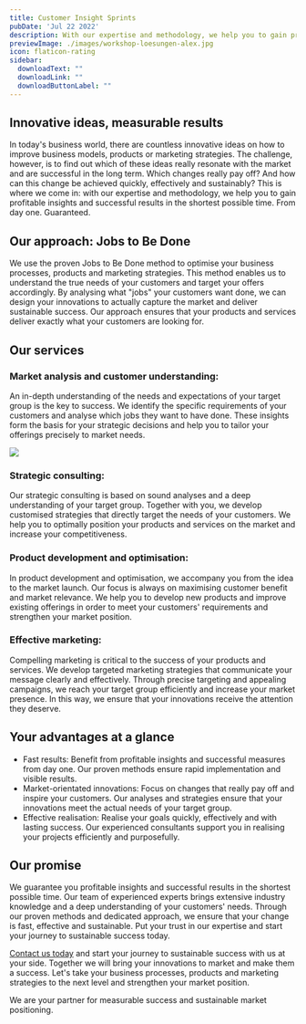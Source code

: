 ```yaml
---
title: Customer Insight Sprints
pubDate: 'Jul 22 2022'
description: With our expertise and methodology, we help you to gain profitable insights and successful results in the shortest possible time. From day one.
previewImage: ./images/workshop-loesungen-alex.jpg
icon: flaticon-rating
sidebar:
  downloadText: ""
  downloadLink: ""
  downloadButtonLabel: ""
---
```


## Innovative ideas, measurable results

In today's business world, there are countless innovative ideas on how to improve business models, products or marketing strategies. The challenge, however, is to find out which of these ideas really resonate with the market and are successful in the long term. Which changes really pay off? And how can this change be achieved quickly, effectively and sustainably? This is where we come in: with our expertise and methodology, we help you to gain profitable insights and successful results in the shortest possible time. From day one. Guaranteed.

## Our approach: Jobs to Be Done

We use the proven Jobs to Be Done method to optimise your business processes, products and marketing strategies. This method enables us to understand the true needs of your customers and target your offers accordingly. By analysing what "jobs" your customers want done, we can design your innovations to actually capture the market and deliver sustainable success. Our approach ensures that your products and services deliver exactly what your customers are looking for.

## Our services

### Market analysis and customer understanding:

An in-depth understanding of the needs and expectations of your target group is the key to success. We identify the specific requirements of your customers and analyse which jobs they want to have done. These insights form the basis for your strategic decisions and help you to tailor your offerings precisely to market needs.

![](https://utxo.solutions/wp-content/uploads/2023/12/JTBD_BM_Dev_UTXO.jpg)

### Strategic consulting:

Our strategic consulting is based on sound analyses and a deep understanding of your target group. Together with you, we develop customised strategies that directly target the needs of your customers. We help you to optimally position your products and services on the market and increase your competitiveness.

### Product development and optimisation:

In product development and optimisation, we accompany you from the idea to the market launch. Our focus is always on maximising customer benefit and market relevance. We help you to develop new products and improve existing offerings in order to meet your customers' requirements and strengthen your market position.

### Effective marketing:

Compelling marketing is critical to the success of your products and services. We develop targeted marketing strategies that communicate your message clearly and effectively. Through precise targeting and appealing campaigns, we reach your target group efficiently and increase your market presence. In this way, we ensure that your innovations receive the attention they deserve.

## Your advantages at a glance

* Fast results: Benefit from profitable insights and successful measures from day one. Our proven methods ensure rapid implementation and visible results.
* Market-orientated innovations: Focus on changes that really pay off and inspire your customers. Our analyses and strategies ensure that your innovations meet the actual needs of your target group.
* Effective realisation: Realise your goals quickly, effectively and with lasting success. Our experienced consultants support you in realising your projects efficiently and purposefully.

## Our promise

We guarantee you profitable insights and successful results in the shortest possible time. Our team of experienced experts brings extensive industry knowledge and a deep understanding of your customers' needs. Through our proven methods and dedicated approach, we ensure that your change is fast, effective and sustainable. Put your trust in our expertise and start your journey to sustainable success today.

[Contact us today](/contact) and start your journey to sustainable success with us at your side. Together we will bring your innovations to market and make them a success. Let's take your business processes, products and marketing strategies to the next level and strengthen your market position.

We are your partner for measurable success and sustainable market positioning.
